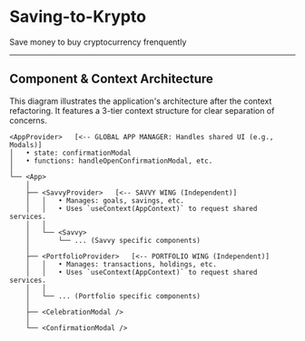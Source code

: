 # Saving-to-Krypto
Save money to buy cryptocurrency frenquently

---

## Component & Context Architecture

This diagram illustrates the application's architecture after the context refactoring. It features a 3-tier context structure for clear separation of concerns.

```
<AppProvider>   [<-- GLOBAL APP MANAGER: Handles shared UI (e.g., Modals)]
│   • state: confirmationModal
│   • functions: handleOpenConfirmationModal, etc.
│
└── <App>
    │
    ├── <SavvyProvider>   [<-- SAVVY WING (Independent)]
    │   │   • Manages: goals, savings, etc.
    │   │   • Uses `useContext(AppContext)` to request shared services.
    │   │
    │   └── <Savvy>
    │       └── ... (Savvy specific components)
    │
    ├── <PortfolioProvider>   [<-- PORTFOLIO WING (Independent)]
    │   │   • Manages: transactions, holdings, etc.
    │   │   • Uses `useContext(AppContext)` to request shared services.
    │   │
    │   └── ... (Portfolio specific components)
    │
    ├── <CelebrationModal />
    │
    └── <ConfirmationModal />
```